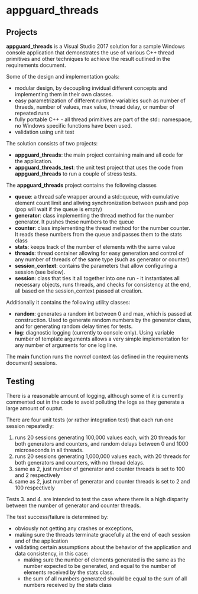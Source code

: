 # appguard_threads

## Projects
**appguard_threads** is a Visual Studio 2017 solution for a sample Windows console application that demonstrates the use of various C++ thread primitives and other techniques to achieve the result outlined in the requirements document.

Some of the design and implementation goals:
- modular design, by decoupling invidual different concepts and implementing them in their own classes.
- easy parametrization of different runtime variables such as number of thraeds, number of values, max value, thread delay, or number of repeated runs
- fully portable C++ - all thread primitives are part of the std:: namespace, no Windows specific functions have been used.
- validation using unit test

The solution consists of two projects:
- **appguard_threads**: the main project containing main and all code for the application.
- **appguard_threads_test**: the unit test project that uses the code from **appguard_threads** to run a couple of stress tests.

The **appguard_threads** project contains the following classes
- **queue**: a thread safe wrapper around a std::queue, with cumulative element count limit and allwing synchronization between push and pop (pop will wait if the queue is empty)
- **generator**: class implementing the thread method for the number generator. It pushes these numbers to the queue
- **counter**: class implementing the thread method for the number counter. It reads these numbers from the queue and passes them to the stats class
- **stats**: keeps track of the number of elements with the same value
- **threads**: thread container allowing for easy generation and control of any number of threads of the same type (such as generator or counter)
- **session_context**: contains the parameters that allow configuring a session (see below).
- **session**: class that ties it all together into one run - it instantiates all necessary objects, runs threads, and checks for consistency at the end, all based on the session_context passed at creation.

Additionally it contains the following utility classes:
- **random**: generates a random int between 0 and max, which is passed at construction. Used to generate random numbers by the generator class, and for generating random delay times for tests.
- **log**: diagnostic logging (currently to console only). Using variable number of template arguments allows a very simple implementation for any number of arguments for one log line.

The **main** function runs the *normal* context (as defined in the requirements document) sessions.

## Testing
There is a reasonable amount of logging, although some of it is currently commented out in the code to avoid polluting the logs as they generate a large amount of ouptut.

There are four unit tests (or rather integration test) that each run one session repeatedly:
1. runs 20 sessions generating 100,000 values each, with 20 threads for both generators and counters, and random delays between 0 and 1000 microseconds in all threads.
2. runs 20 sessions generating 1,000,000 values each, with 20 threads for both generators and counters, with no thread delays.
3. same as 2, just number of generator and counter threads is set to 100 and 2 respectively
4. same as 2, just number of generator and counter threads is set to 2 and 100 respectively

Tests 3. and 4. are intended to test the case where there is a high disparity between the number of generator and counter threads.

The test success/failure is determined by:
* obviously not getting any crashes or exceptions, 
* making sure the threads terminate gracefully at the end of each session and of the application
* validating certain assumptions about the behavior of the application and data consistency, in this case:
  * making sure the number of elements generated is the same as the number expected to be generated, and equal to the number of elements received by the stats class.
  * the sum of all numbers generated should be equal to the sum of all numbers received by the stats class
